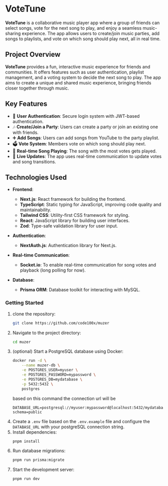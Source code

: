 # VoteTune

**VoteTune** is a collaborative music player app where a group of friends can select songs, vote for the next song to play, and enjoy a seamless music-sharing experience. The app allows users to create/join music parties, add songs to playlists, and vote on which song should play next, all in real time.

## Project Overview

**VoteTune** provides a fun, interactive music experience for friends and communities. It offers features such as user authentication, playlist management, and a voting system to decide the next song to play. The app aims to create a unique and shared music experience, bringing friends closer together through music.

## Key Features

- 🎤 **User  Authentication**: Secure login system with JWT-based authentication.
- 🎶 **Create/Join a Party**: Users can create a party or join an existing one with friends.
- ➕ **Add Songs**: Users can add songs from YouTube to the party playlist.
- 🗳️ **Vote System**: Members vote on which song should play next.
- 🔄 **Real-time Song Playing**: The song with the most votes gets played.
- 🚀 **Live Updates**: The app uses real-time communication to update votes and song transitions.

## Technologies Used

- **Frontend**:  
  - **Next.js**: React framework for building the frontend.
  - **TypeScript**: Static typing for JavaScript, improving code quality and maintainability.
  - **Tailwind CSS**: Utility-first CSS framework for styling.
  - **React**: JavaScript library for building user interfaces.
  - **Zod**: Type-safe validation library for user input.

- **Authentication**:  
  - **NextAuth.js**: Authentication library for Next.js.

- **Real-time Communication**:  
  - **Socket.io**: To enable real-time communication for song votes and playback (long polling for now).

- **Database**:  
  - **Prisma ORM**: Database toolkit for interacting with MySQL.

### Getting Started


1. clone the repository:
   ```bash
   git clone https://github.com/code100x/muzer
   ```
2. Navigate to the project directory:
   ```bash
   cd muzer
   ```
3. (optional) Start a PostgreSQL database using Docker:
   ```bash
   docker run -d \
       --name muzer-db \
       -e POSTGRES_USER=myuser \
       -e POSTGRES_PASSWORD=mypassword \
       -e POSTGRES_DB=mydatabase \
       -p 5432:5432 \
       postgres
   ```
   based on this command the connection url will be
   ```
   DATABASE_URL=postgresql://myuser:mypassword@localhost:5432/mydatabase?schema=public
   ```
4. Create a `.env` file based on the `.env.example` file and configure the `DATABASE_URL` with your postgreSQL connection string.
5. Install dependencies:
   ```bash
   pnpm install
   ```
6. Run database migrations:
   ```bash
   pnpm run prisma:migrate
   ```
7. Start the development server:
   ```bash
   pnpm run dev
